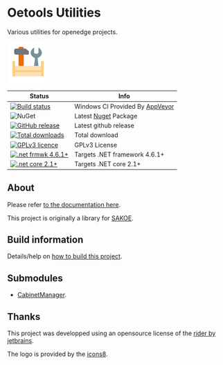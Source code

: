 # Oetools Utilities

Various utilities for openedge projects.

[![logo](docs/images/logo.png)](https://jcaillon.github.io/Oetools.Utilities/)

Status | Info
------ | --------
[![Build status](https://ci.appveyor.com/api/projects/status/vd9av4gmokfifviv/branch/master?svg=true)](https://ci.appveyor.com/project/jcaillon/oetools-Utilities) | Windows CI Provided By [AppVeyor][]
![NuGet](https://img.shields.io/nuget/v/Noyacode.Oetools.Utilities.svg) | Latest [Nuget][] Package
[![GitHub release](https://img.shields.io/github/release/jcaillon/Oetools.Utilities.svg)](https://github.com/jcaillon/Oetools.Utilities/releases/latest) | Latest github release
[![Total downloads](https://img.shields.io/github/downloads/jcaillon/Oetools.Utilities/total.svg)](https://github.com/jcaillon/Oetools.Utilities/releases) | Total download
[![GPLv3 licence](https://img.shields.io/badge/License-GPLv3-74A5C2.svg)](https://github.com/jcaillon/Oetools.Utilities/blob/master/LICENSE) | GPLv3 License
[![.net frmwk 4.6.1+](https://img.shields.io/badge/.NET%20Framework-4.6.1+-C8597A.svg)](http://go.microsoft.com/fwlink/?LinkId=671743) | Targets .NET framework 4.6.1+
[![.net core 2.1+](https://img.shields.io/badge/.NET%20core-2.1+-C8597A.svg)](https://dotnet.microsoft.com/download/dotnet-core/2.2) | Targets .NET core 2.1+

[AppVeyor]:http://www.appveyor.com/
[Nuget]:https://www.nuget.org/packages/Noyacode.Oetools.Utilities/

## About

Please refer [to the documentation here](https://jcaillon.github.io/Oetools.Utilities/).

This project is originally a library for [SAKOE](https://github.com/jcaillon/Oetools.Sakoe).

## Build information

Details/help on [how to build this project](docs/BUILD.md).

## Submodules

- [CabinetManager](https://github.com/jcaillon/CabinetManager).

## Thanks

This project was developped using an opensource license of the [rider by jetbrains](https://www.jetbrains.com/).

The logo is provided by the [icons8](https://icons8.com/).
